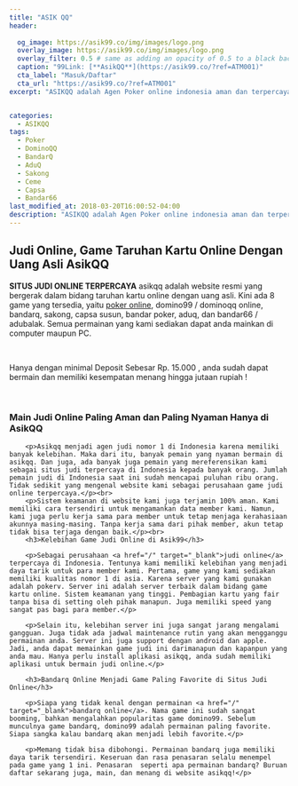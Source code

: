 ```yaml
---
title: "ASIK QQ"
header:
  
  og_image: https://asik99.co/img/images/logo.png
  overlay_image: https://asik99.co/img/images/logo.png
  overlay_filter: 0.5 # same as adding an opacity of 0.5 to a black background
  caption: "99Link: [**AsikQQ**](https://asik99.co/?ref=ATM001)"
  cta_label: "Masuk/Daftar"
  cta_url: "https://asik99.co/?ref=ATM001"
excerpt: "ASIKQQ adalah Agen Poker online indonesia aman dan terpercaya yang menyediakan permainan Bandarq Online, DominoQQ, Capsa Susun, Bandar Poker, AduQ dan PokerQQ."


categories:
  - ASIKQQ
tags:
  - Poker
  - DominoQQ
  - BandarQ
  - AduQ
  - Sakong
  - Ceme
  - Capsa
  - Bandar66
last_modified_at: 2018-03-20T16:00:52-04:00
description: "ASIKQQ adalah Agen Poker online indonesia aman dan terpercaya yang menyediakan permainan Bandarq Online, DominoQQ, Capsa Susun, Bandar Poker, AduQ dan PokerQQ."
---
```

<div>
        <h2>Judi Online, Game Taruhan Kartu Online Dengan Uang Asli AsikQQ</h2>
         <p><b>SITUS JUDI ONLINE TERPERCAYA</b> asikqq adalah website resmi yang bergerak dalam bidang taruhan kartu online dengan uang asli. Kini ada 8 game yang tersedia, yaitu <a href="/" target="_blank">poker online</a>, domino99 / dominoqq online, bandarq, sakong, capsa susun, bandar poker, aduq, dan bandar66 / adubalak. Semua permainan yang kami sediakan dapat anda mainkan di computer maupun PC.</p> <br>
         <p>Hanya dengan minimal Deposit Sebesar Rp. 15.000 , anda sudah dapat bermain dan memiliki kesempatan menang hingga jutaan rupiah !</p> <br>
        <h3>Main Judi Online Paling Aman dan Paling Nyaman Hanya di AsikQQ</h3>
    
        <p>Asikqq menjadi agen judi nomor 1 di Indonesia karena memiliki banyak kelebihan. Maka dari itu, banyak pemain yang nyaman bermain di asikqq. Dan juga, ada banyak juga pemain yang mereferensikan kami sebagai situs judi terpercaya di Indonesia kepada banyak orang. Jumlah pemain judi di Indonesia saat ini sudah mencapai puluhan ribu orang. Tidak sedikit yang mengenal website kami sebagai perusahaan game judi online terpercaya.</p><br>
        <p>Sistem keamanan di website kami juga terjamin 100% aman. Kami memiliki cara tersendiri untuk mengamankan data member kami. Namun, kami juga perlu kerja sama para member untuk tetap menjaga kerahasiaan akunnya masing-masing. Tanpa kerja sama dari pihak member, akun tetap tidak bisa terjaga dengan baik.</p><br>
        <h3>Kelebihan Game Judi Online di Asik99</h3>
    
        <p>Sebagai perusahaan <a href="/" target="_blank">judi online</a> terpercaya di Indonesia. Tentunya kami memiliki kelebihan yang menjadi daya tarik untuk para member kami. Pertama, game yang kami sediakan memiliki kualitas nomor 1 di asia. Karena server yang kami gunakan adalah pokerv. Server ini adalah server terbaik dalam bidang game kartu online. Sistem keamanan yang tinggi. Pembagian kartu yang fair tanpa bisa di setting oleh pihak manapun. Juga memiliki speed yang sangat pas bagi para member.</p>
    
        <p>Selain itu, kelebihan server ini juga sangat jarang mengalami gangguan. Juga tidak ada jadwal maintenance rutin yang akan mengganggu permainan anda. Server ini juga support dengan android dan apple. Jadi, anda dapat memainkan game judi ini darimanapun dan kapanpun yang anda mau. Hanya perlu install aplikasi asikqq, anda sudah memiliki aplikasi untuk bermain judi online.</p>
    
        <h3>Bandarq Online Menjadi Game Paling Favorite di Situs Judi Online</h3>
    
        <p>Siapa yang tidak kenal dengan permainan <a href="/" target="_blank">bandarq online</a>. Nama game ini sudah sangat booming, bahkan mengalahkan popularitas game domino99. Sebelum munculnya game bandarq, domino99 adalah permainan paling favorite. Siapa sangka kalau bandarq akan menjadi lebih favorite.</p> 
    
        <p>Memang tidak bisa dibohongi. Permainan bandarq juga memiliki daya tarik tersendiri. Keseruan dan rasa penasaran selalu menempel pada game yang 1 ini. Penasaran  seperti apa permainan bandarq? Buruan daftar sekarang juga, main, dan menang di website asikqq!</p>
</div>
